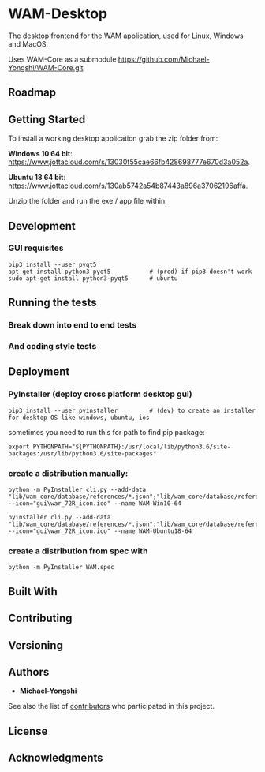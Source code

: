 # WAM-Desktop
The desktop frontend for the WAM application, used for Linux, Windows and MacOS.

Uses WAM-Core as a submodule
https://github.com/Michael-Yongshi/WAM-Core.git

## Roadmap

## Getting Started

To install a working desktop application grab the zip folder from:

<b>Windows 10 64 bit</b>: https://www.jottacloud.com/s/13030f55cae66fb428698777e670d3a052a. 

<b>Ubuntu 18 64 bit</b>: https://www.jottacloud.com/s/130ab5742a54b87443a896a37062196affa.

Unzip the folder and run the exe / app file within.

## Development

### GUI requisites

```
pip3 install --user pyqt5
apt-get install python3 pyqt5           # (prod) if pip3 doesn't work
sudo apt-get install python3-pyqt5      # ubuntu
```

## Running the tests


### Break down into end to end tests



### And coding style tests



## Deployment

### PyInstaller (deploy cross platform desktop gui)
```
pip3 install --user pyinstaller         # (dev) to create an installer for desktop OS like windows, ubuntu, ios
```

sometimes you need to run this for path to find pip package:
```
export PYTHONPATH="${PYTHONPATH}:/usr/local/lib/python3.6/site-packages:/usr/lib/python3.6/site-packages"
```

### create a distribution manually: 
```
python -m PyInstaller cli.py --add-data "lib/wam_core/database/references/*.json";"lib/wam_core/database/references/" --icon="gui\war_72R_icon.ico" --name WAM-Win10-64

pyinstaller cli.py --add-data "lib/wam_core/database/references/*.json":"lib/wam_core/database/references/" --icon="gui\war_72R_icon.ico" --name WAM-Ubuntu18-64
```


### create a distribution from spec with 
```
python -m PyInstaller WAM.spec
```
<!-- python -m PyInstaller WAM_OF.spec -->

## Built With



## Contributing



## Versioning



## Authors

* **Michael-Yongshi** 

See also the list of [contributors](https://github.com/your/project/contributors) who participated in this project.

## License



## Acknowledgments